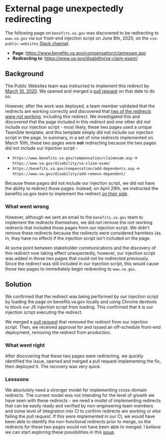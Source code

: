 # External page unexpectedly redirecting

The following page on `benefits.va.gov` was discovered to be redirecting to `www.va.gov` via our front-end injection script on June 8th, 2020, on the `vsa-public-websites` [Slack channel](https://dsva.slack.com/archives/C52CL1PKQ/p1591648982184600).

- __Page__: https://www.benefits.va.gov/compensation/claimexam.asp
- __Redirecting to__: https://www.va.gov/disability/va-claim-exam/


## Background
The Public Websites team was instructed to implement this redirect by [March 10, 2020](https://github.com/department-of-veterans-affairs/va.gov-team/issues/6087). We opened and merged a [pull request](https://github.com/department-of-veterans-affairs/vets-website/pull/11808) on that date to do so.

However, after the work was deployed, a team member validated that the redirects are working correctly and discovered that [two of the redirects were not working](https://github.com/department-of-veterans-affairs/va.gov-team/issues/6087#issuecomment-597307632), including this redirect. We investigated this and discovered that the page included in this redirect and one other did _not_ include our injection script - most likely, these two pages used a unique TeamSite template, and this template simply did not include our injection script in the page. In summary, in a set of nine redirects implemented on March 10th, these two pages were __not__ redirecting because the two pages did not include our injection script -

- `https://www.benefits.va.gov/compensation/claimexam.asp` ->	`https://www.va.gov/disability/va-claim-exam/`
- `https://benefits.va.gov/compensation/add-dependents.asp` ->	`https://www.va.gov/disability/add-remove-dependent/`

Because these pages did not include our injection script, we did not have the ability to redirect those pages. Instead, on April 29th, we instructed the benefits.va.gov team to implement the redirect [on their side](https://github.com/department-of-veterans-affairs/va.gov-team/issues/6087#issuecomment-621363437).

### What went wrong
However, although we sent an email to the `benefits.va.gov` team to implement the redirects themselves, we did _not_ remove the not-working redirects that included those pages from our injection script. We didn't remove these redirects because the redirects were considered harmless (as in, they have no effect) if the injection script isn't included on the page.

At some point between stakeholder communications and the discovery of this redirect now taking effect unexpectedly, however, our injection script was added in those two pages that could not be redirected previously. Since the redirect was still included in our injection script, this would cause those two pages to immediately begin redirecting to `www.va.gov`.

## Solution
We confirmed that the redirect was being performed by our injection script by loading the page on benefits.va.gov locally and using Chrome devtools to block our JS injection script from loading. This confirmed that it is our injection script executing the redirect.

We merged a [pull request](https://github.com/department-of-veterans-affairs/vets-website/pull/13011) that removed the redirect from our injection script. Then, we received approval for and issued an off-schedule front-end deployment, removing the redirect from production.

### What went right
After discovering that these two pages were redirecting, we quickly identified the issue, opened and merged a pull request implementing the fix, then deployed it. The recovery was very quick.

### Lesssons
We absolutely need a stronger model for implementing cross-domain redirects. The current model was not intending for the level of growth we have seen with these redirects - we need a model of implementing redirects that can be easily ready and verified by non-engineering team members and some level of integration into CI to confirm redirects are working or else failing the pull request. If this were implemented in our CI, we would have been able to identify the non-functional redirects prior to merge, so the redirects for these two pages would not have been able to merged. I believe we can start exploring these possibilities in this [issue](https://github.com/department-of-veterans-affairs/va.gov-team/issues/9487).
